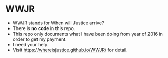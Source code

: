 # WWJR
* WWJR stands for When will Justice arrive?
* There is **no code** in this repo. 
* This repo only documents what I have been doing from year of 2016 in order to get my payment.
* I need your help.
* Visit https://whereisjustice.github.io/WWJR/ for detail.
